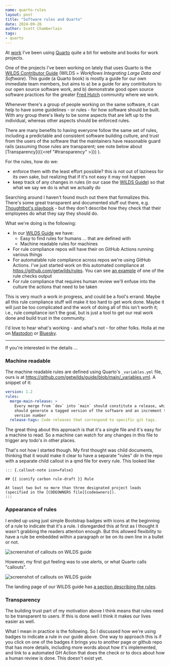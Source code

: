 ```yaml
---
name: quarto-rules
layout: post
title: "Software rules and Quarto"
date: 2024-09-26
author: Scott Chamberlain
tags:
- quarto
---
```


At [work][] I've been using [Quarto][] quite a bit for website and books for work projects.

One of the projects I've been working on lately that uses Quarto is the [WILDS Contributor Guide][wildsguide] (WILDS = _Workflows Integrating Large Data and Software_). This guide (a Quarto book) is mostly a guide for our own immediate team members, but aims to a) be a guide for any contributors to our open source software work, and b) demonstrate good open source software practices for the greater [Fred Hutch][work] community where we work.

Whenever there's a group of people working on the same software, it can help to have some guidelines - or rules - for how software should be built. With any group there's likely to be some aspects that are left up to the individual, whereas other aspects should be enforced rules.

There are many benefits to having everyone follow the same set of rules, including a predictable and consistent software building culture, and trust from the users of the software that the maintainers have reasonable guard rails (assuming those rules are transparent; see note below about [Transparency]({{<ref "#transparency" >}}) ).

For the rules, how do we:

- enforce them with the least effort possible? this is not out of laziness for its own sake, but realizing that if it's not easy it may not happen
- keep track of any changes in rules (in our case the [WILDS Guide][wildsguide]) so that what we say we do is what we actually do

Searching around I haven't found much out there that formalizes this. There's some great transparent and documented stuff out there, e.g. [Thoughtbot's playbook](https://thoughtbot.com/playbook#developing) - but they don't describe how they check that their employees do what they say they should do.

What we're doing is the following:

- In our [WILDS Guide][wildsguide] we have:
	- Easy to find rules for humans ... that are defined with
	- Machine readable rules for machines
- For rule compliance repos will have their on GitHub Actions running various things
- For automatable rule compliance across repos we're using GitHub Actions. I've just started work on this automated compliance at <https://github.com/getwilds/rules>. You can see [an example](https://github.com/getwilds/rules/actions/runs/10892898375/job/30226762776#step:6:13) of one of the rule checks output
- For rule compliance that requires human review we'll enfuse into the culture the actions that need to be taken

This is very much a work in progress, and could be a fool's errand. Maybe all this rule compliance stuff will make it too hard to get work done. Maybe it will just be too complicated and the work of doing all of this isn't worth it; i.e., rule compliance  isn't the goal, but is just a tool to get our real work done and build trust in the community.

I'd love to hear what's working - and what's not - for other folks. Holla at me on [Mastodon][] or [Bluesky][].

----

If you're interested in the details ...

### Machine readable

The machine readable rules are defined using Quarto's `_variables.yml` file, ours is at <https://github.com/getwilds/guide/blob/main/_variables.yml>. A snippet of it:

```yaml
version: 1.2
rules:
  merge-main-release: >
    Every merge from `dev` into `main` should constitute a release, which
    should generate a tagged version of the software and an increment to the
    version number
  release-tags: Code releases that correspond to specific git tags.
```

The great thing about this approach is that it's a single file and it's easy for a machine to read. So a machine can watch for any changes in this file to trigger any todo's in other places.

That's not how I started though. My first thought was child documents, thinking that it would make it clear to have a separate "rules" dir in the repo with a separate child callout in a qmd file for every rule. This looked like

```
::: {.callout-note icon=false}

## {{ iconify carbon rule-draft }} Rule

At least two but no more than three designated project leads (specified in the [CODEOWNERS file][codeowners]).
:::
```

### Appearance of rules

I ended up using just simple Bootstrap badges with icons at the beginning of a rule to indicate that it's a rule. I disregarded this at first as I thought it wasn't grabbing the readers attention enough. But this allowed flexibility to have a rule be embedded within a paragraph or be on its own line in a bullet or not.

![screenshot of callouts on WILDS guide](/quarto-rules/badge.png)

However, my first gut feeling was to use alerts, or what Quarto calls "callouts". 

![screenshot of callouts on WILDS guide](/quarto-rules/guide-callout.png)

The landing page of our WILDS guide has [a section describing the rules](http://getwilds.org/guide/#rules).

### Transparency

The building trust part of my motivation above I think means that rules need to be transparent to users. If this is done well I think it makes our lives easier as well. 

What I mean in practice is the following. So I discussed how we're using badges to indicate a rule in our guide above. One way to approach this is if you click on one of the badges it brings you to another page or github repo that has more details, including more words about how it's implemented, and link to a automated GH Action that does the check or to docs about how a human review is done. This doesn't exist yet.



[work]: https://www.fredhutch.org/en.html
[Quarto]: https://quarto.org/docs/guide/
[wildsguide]: http://getwilds.org/guide/
[Mastodon]: https://fosstodon.org/@sckottie
[Bluesky]: https://bsky.app/profile/sckott.bsky.social
